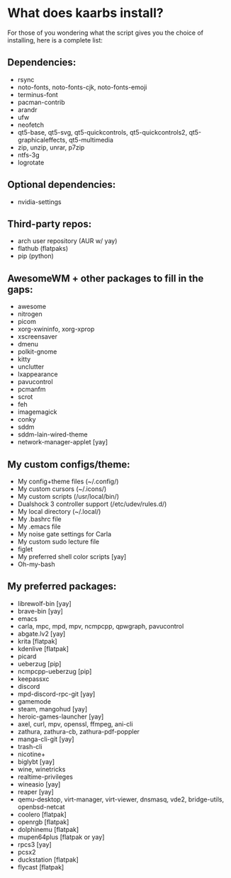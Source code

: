# What does kaarbs install?
For those of you wondering what the script gives you the choice of installing, here is a complete list:
## Dependencies:
- rsync
- noto-fonts, noto-fonts-cjk, noto-fonts-emoji
- terminus-font
- pacman-contrib
- arandr
- ufw
- neofetch
- qt5-base, qt5-svg, qt5-quickcontrols, qt5-quickcontrols2, qt5-graphicaleffects, qt5-multimedia
- zip, unzip, unrar, p7zip
- ntfs-3g
- logrotate

## Optional dependencies:
- nvidia-settings

## Third-party repos:
- arch user repository (AUR w/ yay)
- flathub (flatpaks)
- pip (python)

## AwesomeWM + other packages to fill in the gaps:
- awesome
- nitrogen
- picom
- xorg-xwininfo, xorg-xprop
- xscreensaver
- dmenu
- polkit-gnome
- kitty
- unclutter
- lxappearance
- pavucontrol
- pcmanfm
- scrot
- feh
- imagemagick
- conky
- sddm
- sddm-lain-wired-theme
- network-manager-applet [yay]

## My custom configs/theme:
- My config+theme files (~/.config/)
- My custom cursors (~/.icons/)
- My custom scripts (/usr/local/bin/)
- Dualshock 3 controller support (/etc/udev/rules.d/)
- My local directory (~/.local/)
- My .bashrc file
- My .emacs file
- My noise gate settings for Carla
- My custom sudo lecture file
- figlet
- My preferred shell color scripts [yay]
- Oh-my-bash

## My preferred packages:
- librewolf-bin [yay]
- brave-bin [yay]
- emacs
- carla, mpc, mpd, mpv, ncmpcpp, qpwgraph, pavucontrol
- abgate.lv2 [yay]
- krita [flatpak]
- kdenlive [flatpak]
- picard
- ueberzug [pip]
- ncmpcpp-ueberzug [pip]
- keepassxc
- discord
- mpd-discord-rpc-git [yay]
- gamemode
- steam, mangohud [yay]
- heroic-games-launcher [yay]
- axel, curl, mpv, openssl, ffmpeg, ani-cli
- zathura, zathura-cb, zathura-pdf-poppler
- manga-cli-git [yay]
- trash-cli
- nicotine+
- biglybt [yay]
- wine, winetricks
- realtime-privileges
- wineasio [yay]
- reaper [yay]
- qemu-desktop, virt-manager, virt-viewer, dnsmasq, vde2, bridge-utils, openbsd-netcat
- coolero [flatpak]
- openrgb [flatpak]
- dolphinemu [flatpak]
- mupen64plus [flatpak or yay]
- rpcs3 [yay]
- pcsx2
- duckstation [flatpak]
- flycast [flatpak]
